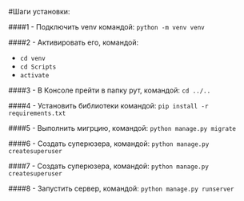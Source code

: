 #Шаги установки: 

####1 - Подключить venv командой: 
`python -m venv venv`

####2 - Активировать его, командой:
- `cd venv`
- `cd Scripts`
- `activate`

####3 - В Консоле прейти в папку рут, командой:
`cd ../..`

####4 - Установить библиотеки командой:
`pip install -r requirements.txt`

####5 - Выполнить мигрцию, командой:
`python manage.py migrate`

####6 - Создать суперюзера, командой:
`python manage.py createsuperuser`

####7 - Создать суперюзера, командой:
`python manage.py createsuperuser`

####8 - Запустить сервер, командой:
`python manage.py runserver`

